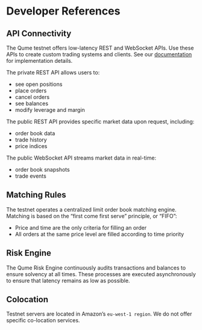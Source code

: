 # Developer References

## API Connectivity

The Qume testnet offers low-latency REST and WebSocket APIs. Use these APIs to create custom trading systems and clients. See our [documentation](http://qume.docs.apiary.io) for implementation details.

The private REST API allows users to:

- see open positions
- place orders
- cancel orders
- see balances
- modify leverage and margin

The public REST API provides specific market data upon request, including:

- order book data
- trade history
- price indices


The public WebSocket API streams market data in real-time:

- order book snapshots
- trade events

## Matching Rules

The testnet operates a centralized limit order book matching engine. Matching is based on the “first come first serve” principle, or “FIFO”:

- Price and time are the only criteria for filling an order
- All orders at the same price level are filled according to time priority


## Risk Engine

The Qume Risk Engine continuously audits transactions and balances to ensure solvency at all times. These processes are executed asynchronously to ensure that latency remains as low as possible.


## Colocation

Testnet servers are located in Amazon’s `eu-west-1 region`. We do not offer specific co-location services.
